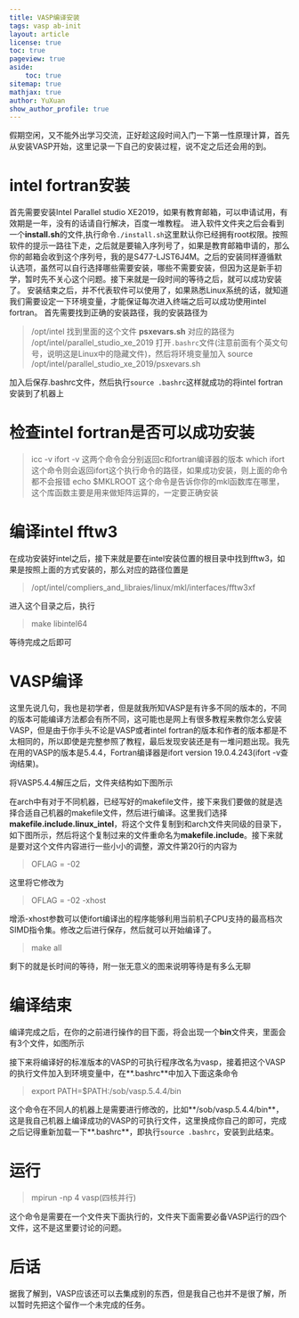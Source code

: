 ```yaml
---
title: VASP编译安装
tags: vasp ab-init
layout: article
license: true
toc: true
pageview: true
aside:
    toc: true
sitemap: true
mathjax: true
author: YuXuan
show_author_profile: true
---
```

假期空闲，又不能外出学习交流，正好趁这段时间入门一下第一性原理计算，首先从安装VASP开始，这里记录一下自己的安装过程，说不定之后还会用的到。
<!--more-->
# intel fortran安装
首先需要安装Intel Parallel studio XE2019，如果有教育邮箱，可以申请试用，有效期是一年，没有的话请自行解决，百度一堆教程。
进入软件文件夹之后会看到一个**install.sh**的文件,执行命令`./install.sh`这里默认你已经拥有root权限。按照软件的提示一路往下走，之后就是要输入序列号了，如果是教育邮箱申请的，那么你的邮箱会收到这个序列号，我的是S477-LJST6J4M。之后的安装同样遵循默认选项，虽然可以自行选择哪些需要安装，哪些不需要安装，但因为这是新手初学，暂时先不关心这个问题。接下来就是一段时间的等待之后，就可以成功安装了。
安装结束之后，并不代表软件可以使用了，如果熟悉Linux系统的话，就知道我们需要设定一下环境变量，才能保证每次进入终端之后可以成功使用intel fortran。
首先需要找到正确的安装路径，我的安装路径为
> /opt/intel
找到里面的这个文件 **psxevars.sh**
对应的路径为 /opt/intel/parallel_studio_xe_2019
打开`.bashrc`文件(注意前面有个英文句号，说明这是Linux中的隐藏文件)，然后将环境变量加入
> source /opt/intel/parallel_studio_xe_2019/psxevars.sh

加入后保存.bashrc文件，然后执行`source .bashrc`这样就成功的将intel fortran安装到了机器上

# 检查intel fortran是否可以成功安装
> icc -v    ifort -v    这两个命令会分别返回c和fortran编译器的版本
> which ifort  这个命令则会返回ifort这个执行命令的路径，如果成功安装，则上面的命令都不会报错
> echo $MKLROOT  这个命令是告诉你你的mkl函数库在哪里，这个库函数主要是用来做矩阵运算的，一定要正确安装
# 编译intel fftw3
在成功安装好intel之后，接下来就是要在intel安装位置的根目录中找到fftw3，如果是按照上面的方式安装的，那么对应的路径位置是
> /opt/intel/compliers_and_libraies/linux/mkl/interfaces/fftw3xf

进入这个目录之后，执行
> make libintel64

等待完成之后即可
# VASP编译
这里先说几句，我也是初学者，但是就我所知VASP是有许多不同的版本的，不同的版本可能编译方法都会有所不同，这可能也是网上有很多教程来教你怎么安装VASP，但是由于你手头不论是VASP或者intel fortran的版本和作者的版本都是不太相同的，所以即使是完整参照了教程，最后发现安装还是有一堆问题出现。我先在用的VASP的版本是5.4.4，Fortran编译器是ifort version 19.0.4.243(ifort -v查询结果)。

将VASP5.4.4解压之后，文件夹结构如下图所示

在arch中有对于不同机器，已经写好的makefile文件，接下来我们要做的就是选择合适自己机器的makefile文件，然后进行编译。这里我们选择**makefile.include.linux_intel**，将这个文件复制到和arch文件夹同级的目录下，如下图所示，然后将这个复制过来的文件重命名为**makefile.include**。接下来就是要对这个文件内容进行一些小小的调整，源文件第20行的内容为
> OFLAG = -02

这里将它修改为
> OFLAG = -02 -xhost

增添-xhost参数可以使ifort编译出的程序能够利用当前机子CPU支持的最高档次SIMD指令集。修改之后进行保存，然后就可以开始编译了。
>make all

剩下的就是长时间的等待，附一张无意义的图来说明等待是有多么无聊

# 编译结束
编译完成之后，在你的之前进行操作的目下面，将会出现一个**bin**文件夹，里面会有3个文件，如图所示

接下来将编译好的标准版本的VASP的可执行程序改名为vasp，接着把这个VASP的执行文件加入到环境变量中，在**.bashrc**中加入下面这条命令
>export PATH=$PATH:/sob/vasp.5.4.4/bin

这个命令在不同人的机器上是需要进行修改的，比如**/sob/vasp.5.4.4/bin**，这是我自己机器上编译成功的VASP的可执行文件，这里换成你自己的即可，完成之后记得重新加载一下**.bashrc**，即执行`source .bashrc`，安装到此结束。

# 运行
> mpirun -np 4 vasp(四核并行)

这个命令是需要在一个文件夹下面执行的，文件夹下面需要必备VASP运行的四个文件，这不是这里要讨论的问题。

# 后话
据我了解到，VASP应该还可以去集成别的东西，但是我自己也并不是很了解，所以暂时先把这个留作一个未完成的任务。
